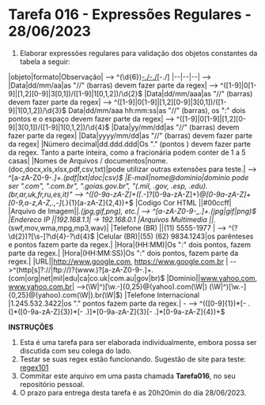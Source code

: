 # Tarefa 016 - Expressões Regulares - 28/06/2023

1. Elaborar expressões regulares para validação dos objetos constantes da tabela a seguir:

|objeto|formato|Observação|                                                                                           --> ^(\d{6})[-.\/](\d{7})[-.\/](\d{10})[-.\/]
|--|--|--|                                                                                                            -->                  
|Data|dd/mm/aa|as "//" (barras) devem fazer parte da regex|                                                           --> ^([1-9]|0[1-9]|[1,2][0-9]|3[0,1])/([1-9]|1[0,1,2])/\d{2}$
|Data|dd/mm/aaa|as "//" (barras) devem fazer parte da regex|                                                          --> ^([1-9]|0[1-9]|[1,2][0-9]|3[0,1])/([1-9]|1[0,1,2])/\d{3}$
Data|dd/mm/aaa hh:mm:ss|as "//" (barras), os ":" dois pontos e o espaço devem fazer parte da regex|                   --> ^([1-9]|0[1-9]|[1,2][0-9]|3[0,1])/([1-9]|1[0,1,2])/\d{4}$
|Data|yy/mm/dd|as "//" (barras) devem fazer parte da regex|
|Data|yyyy/mm/dd|as "//" (barras) devem fazer parte da regex|
|Número decimal|dd.ddd.ddd|Os "." (pontos ) devem fazer parte da regex. Tanto a parte inteira, como a fracionária podem conter de 1 a 5 casas|
|Nomes de Arquivos / documentos|nome.(doc,docx,xls,xlsx,pdf,csv,txt)|pode utilizar outras extensões para teste.| --> 	^[a-zA-Z0-9-_\.]+\.(pdf|txt|doc|csv)$
|E-mail|nome@dominio|dominio pode ser ".com", ".com.br", ".goias.gov.br", "(.mil, .gov, .esp, .edu).(br,ar,uk,fr,ru,es,it)" --> ^([0-9a-zA-Z]+([_.-]?[0-9a-zA-Z]+)*@[0-9a-zA-Z]+[0-9,a-z,A-Z,.,-]*(.){1}[a-zA-Z]{2,4})+$
|Codigo Cor HTML ||#00ccff|
|Arquivo de Imagem||*.(jpg,gif,png), etc.|                                                                            --> ^[a-zA-Z0-9-_\.]+\.(jpg|gif|png)$
|Endereco IP ||192.168.1.1| -> 192.168.0.1
|Arquivos Multimedia ||*.(swf,mov,wma,mpg,mp3,wav)|
|Telefone (BR) ||(11) 5555-1977 |                                                                                    -->  ^\(?\d{2}\)?[\s-]?\d{4}-?\d{4}$
|Celular (BR)|(55) (62) 9834.1243|os parênteses e pontos fazem parte da regex.|
|Hora|(HH:MM)|Os ":" dois pontos, fazem parte da regex.|
|Hora|(HH:MM:SS)|Os ":" dois pontos, fazem parte da regex.|
|URL||http://www.google.com, https://www.google.com.br |                                                             -->^(http[s]?://|ftp://)?(www\.)?[a-zA-Z0-9-\.]+\.(com|org|net|mil|edu|ca|co.uk|com.au|gov|br)$
|Domínio||www.yahoo.com, www.yahoo.com.br|                                                                           -->(\W|^)[\w.\-]{0,25}@(yahoo)\.com(\W|)    (\W|^)[\w.\-]{0,25}@(yahoo)\.com(\W|)\.br(\W|$)
|Telefone Internacional |1.245.532.3422|os "." pontos fazem parte da regex.| -                                       --> ^(([0-9]{1})*[- .(]*([0-9a-zA-Z]{3})*[- .)]*[0-9a-zA-Z]{3}[- .]*[0-9a-zA-Z]{4})+$




**INSTRUÇÕES**
1. Esta é uma tarefa para ser elaborada individualmente, embora possa ser discutida com seu colega do lado.
2. Testar se suas regex estão funcionando. Sugestão de site para teste: [regex101](regex101.com)
3. Commitar este arquivo em uma pasta chamada **Tarefa016**, no seu repositório pessoal.
4. O prazo para entrega desta tarefa é as 20h20min do dia 28/06/2023.

